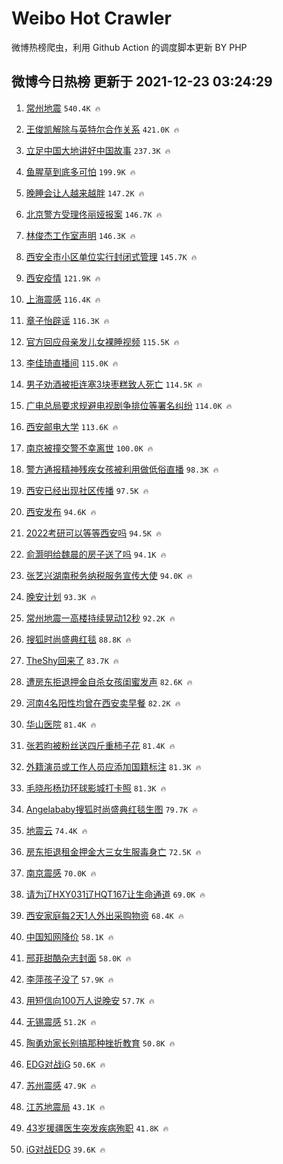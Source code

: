 # Weibo Hot Crawler 



微博热榜爬虫，利用 Github Action 的调度脚本更新 BY PHP 


## 微博今日热榜 更新于 2021-12-23 03:24:29 
1. [常州地震](https://s.weibo.com/weibo?q=%23%E5%B8%B8%E5%B7%9E%E5%9C%B0%E9%9C%87%23&Refer=top) `540.4K 🔥` 

1. [王俊凯解除与英特尔合作关系](https://s.weibo.com/weibo?q=%23%E7%8E%8B%E4%BF%8A%E5%87%AF%E8%A7%A3%E9%99%A4%E4%B8%8E%E8%8B%B1%E7%89%B9%E5%B0%94%E5%90%88%E4%BD%9C%E5%85%B3%E7%B3%BB%23&Refer=top) `421.0K 🔥` 

1. [立足中国大地讲好中国故事](https://s.weibo.com/weibo?q=%23%E7%AB%8B%E8%B6%B3%E4%B8%AD%E5%9B%BD%E5%A4%A7%E5%9C%B0%E8%AE%B2%E5%A5%BD%E4%B8%AD%E5%9B%BD%E6%95%85%E4%BA%8B%23&Refer=top) `237.3K 🔥` 

1. [鱼腥草到底多可怕](https://s.weibo.com/weibo?q=%E9%B1%BC%E8%85%A5%E8%8D%89%E5%88%B0%E5%BA%95%E5%A4%9A%E5%8F%AF%E6%80%95&Refer=top) `199.9K 🔥` 

1. [晚睡会让人越来越胖](https://s.weibo.com/weibo?q=%23%E6%99%9A%E7%9D%A1%E4%BC%9A%E8%AE%A9%E4%BA%BA%E8%B6%8A%E6%9D%A5%E8%B6%8A%E8%83%96%23&Refer=top) `147.2K 🔥` 

1. [北京警方受理佟丽娅报案](https://s.weibo.com/weibo?q=%23%E5%8C%97%E4%BA%AC%E8%AD%A6%E6%96%B9%E5%8F%97%E7%90%86%E4%BD%9F%E4%B8%BD%E5%A8%85%E6%8A%A5%E6%A1%88%23&Refer=top) `146.7K 🔥` 

1. [林俊杰工作室声明](https://s.weibo.com/weibo?q=%23%E6%9E%97%E4%BF%8A%E6%9D%B0%E5%B7%A5%E4%BD%9C%E5%AE%A4%E5%A3%B0%E6%98%8E%23&Refer=top) `146.3K 🔥` 

1. [西安全市小区单位实行封闭式管理](https://s.weibo.com/weibo?q=%23%E8%A5%BF%E5%AE%89%E5%85%A8%E5%B8%82%E5%B0%8F%E5%8C%BA%E5%8D%95%E4%BD%8D%E5%AE%9E%E8%A1%8C%E5%B0%81%E9%97%AD%E5%BC%8F%E7%AE%A1%E7%90%86%23&Refer=top) `145.7K 🔥` 

1. [西安疫情](https://s.weibo.com/weibo?q=%23%E8%A5%BF%E5%AE%89%E7%96%AB%E6%83%85%23&Refer=top) `121.9K 🔥` 

1. [上海震感](https://s.weibo.com/weibo?q=%E4%B8%8A%E6%B5%B7%E9%9C%87%E6%84%9F&Refer=top) `116.4K 🔥` 

1. [章子怡辟谣](https://s.weibo.com/weibo?q=%23%E7%AB%A0%E5%AD%90%E6%80%A1%E8%BE%9F%E8%B0%A3%23&Refer=top) `116.3K 🔥` 

1. [官方回应母亲发儿女裸睡视频](https://s.weibo.com/weibo?q=%23%E5%AE%98%E6%96%B9%E5%9B%9E%E5%BA%94%E6%AF%8D%E4%BA%B2%E5%8F%91%E5%84%BF%E5%A5%B3%E8%A3%B8%E7%9D%A1%E8%A7%86%E9%A2%91%23&Refer=top) `115.5K 🔥` 

1. [李佳琦直播间](https://s.weibo.com/weibo?q=%E6%9D%8E%E4%BD%B3%E7%90%A6%E7%9B%B4%E6%92%AD%E9%97%B4&Refer=top) `115.0K 🔥` 

1. [男子劝酒被拒连塞3块枣糕致人死亡](https://s.weibo.com/weibo?q=%23%E7%94%B7%E5%AD%90%E5%8A%9D%E9%85%92%E8%A2%AB%E6%8B%92%E8%BF%9E%E5%A1%9E3%E5%9D%97%E6%9E%A3%E7%B3%95%E8%87%B4%E4%BA%BA%E6%AD%BB%E4%BA%A1%23&Refer=top) `114.5K 🔥` 

1. [广电总局要求规避电视剧争排位等署名纠纷](https://s.weibo.com/weibo?q=%23%E5%B9%BF%E7%94%B5%E6%80%BB%E5%B1%80%E8%A6%81%E6%B1%82%E8%A7%84%E9%81%BF%E7%94%B5%E8%A7%86%E5%89%A7%E4%BA%89%E6%8E%92%E4%BD%8D%E7%AD%89%E7%BD%B2%E5%90%8D%E7%BA%A0%E7%BA%B7%23&Refer=top) `114.0K 🔥` 

1. [西安邮电大学](https://s.weibo.com/weibo?q=%E8%A5%BF%E5%AE%89%E9%82%AE%E7%94%B5%E5%A4%A7%E5%AD%A6&Refer=top) `113.6K 🔥` 

1. [南京被撞交警不幸离世](https://s.weibo.com/weibo?q=%23%E5%8D%97%E4%BA%AC%E8%A2%AB%E6%92%9E%E4%BA%A4%E8%AD%A6%E4%B8%8D%E5%B9%B8%E7%A6%BB%E4%B8%96%23&Refer=top) `100.0K 🔥` 

1. [警方通报精神残疾女孩被利用做低俗直播](https://s.weibo.com/weibo?q=%23%E8%AD%A6%E6%96%B9%E9%80%9A%E6%8A%A5%E7%B2%BE%E7%A5%9E%E6%AE%8B%E7%96%BE%E5%A5%B3%E5%AD%A9%E8%A2%AB%E5%88%A9%E7%94%A8%E5%81%9A%E4%BD%8E%E4%BF%97%E7%9B%B4%E6%92%AD%23&Refer=top) `98.3K 🔥` 

1. [西安已经出现社区传播](https://s.weibo.com/weibo?q=%23%E8%A5%BF%E5%AE%89%E5%B7%B2%E7%BB%8F%E5%87%BA%E7%8E%B0%E7%A4%BE%E5%8C%BA%E4%BC%A0%E6%92%AD%23&Refer=top) `97.5K 🔥` 

1. [西安发布](https://s.weibo.com/weibo?q=%23%E8%A5%BF%E5%AE%89%E5%8F%91%E5%B8%83%23&Refer=top) `94.6K 🔥` 

1. [2022考研可以等等西安吗](https://s.weibo.com/weibo?q=2022%E8%80%83%E7%A0%94%E5%8F%AF%E4%BB%A5%E7%AD%89%E7%AD%89%E8%A5%BF%E5%AE%89%E5%90%97&Refer=top) `94.5K 🔥` 

1. [俞灏明给魏晨的房子送了吗](https://s.weibo.com/weibo?q=%E4%BF%9E%E7%81%8F%E6%98%8E%E7%BB%99%E9%AD%8F%E6%99%A8%E7%9A%84%E6%88%BF%E5%AD%90%E9%80%81%E4%BA%86%E5%90%97&Refer=top) `94.1K 🔥` 

1. [张艺兴湖南税务纳税服务宣传大使](https://s.weibo.com/weibo?q=%23%E5%BC%A0%E8%89%BA%E5%85%B4%E6%B9%96%E5%8D%97%E7%A8%8E%E5%8A%A1%E7%BA%B3%E7%A8%8E%E6%9C%8D%E5%8A%A1%E5%AE%A3%E4%BC%A0%E5%A4%A7%E4%BD%BF%23&Refer=top) `94.0K 🔥` 

1. [晚安计划](https://s.weibo.com/weibo?q=%23%E6%99%9A%E5%AE%89%E8%AE%A1%E5%88%92%23&Refer=top) `93.3K 🔥` 

1. [常州地震一高楼持续晃动12秒](https://s.weibo.com/weibo?q=%23%E5%B8%B8%E5%B7%9E%E5%9C%B0%E9%9C%87%E4%B8%80%E9%AB%98%E6%A5%BC%E6%8C%81%E7%BB%AD%E6%99%83%E5%8A%A812%E7%A7%92%23&Refer=top) `92.2K 🔥` 

1. [搜狐时尚盛典红毯](https://s.weibo.com/weibo?q=%23%E6%90%9C%E7%8B%90%E6%97%B6%E5%B0%9A%E7%9B%9B%E5%85%B8%E7%BA%A2%E6%AF%AF%23&Refer=top) `88.8K 🔥` 

1. [TheShy回来了](https://s.weibo.com/weibo?q=%23TheShy%E5%9B%9E%E6%9D%A5%E4%BA%86%23&Refer=top) `83.7K 🔥` 

1. [遭房东拒退押金自杀女孩闺蜜发声](https://s.weibo.com/weibo?q=%23%E9%81%AD%E6%88%BF%E4%B8%9C%E6%8B%92%E9%80%80%E6%8A%BC%E9%87%91%E8%87%AA%E6%9D%80%E5%A5%B3%E5%AD%A9%E9%97%BA%E8%9C%9C%E5%8F%91%E5%A3%B0%23&Refer=top) `82.6K 🔥` 

1. [河南4名阳性均曾在西安卖早餐](https://s.weibo.com/weibo?q=%23%E6%B2%B3%E5%8D%974%E5%90%8D%E9%98%B3%E6%80%A7%E5%9D%87%E6%9B%BE%E5%9C%A8%E8%A5%BF%E5%AE%89%E5%8D%96%E6%97%A9%E9%A4%90%23&Refer=top) `82.2K 🔥` 

1. [华山医院](https://s.weibo.com/weibo?q=%23%E5%8D%8E%E5%B1%B1%E5%8C%BB%E9%99%A2%23&Refer=top) `81.4K 🔥` 

1. [张若昀被粉丝送四斤重柿子花](https://s.weibo.com/weibo?q=%23%E5%BC%A0%E8%8B%A5%E6%98%80%E8%A2%AB%E7%B2%89%E4%B8%9D%E9%80%81%E5%9B%9B%E6%96%A4%E9%87%8D%E6%9F%BF%E5%AD%90%E8%8A%B1%23&Refer=top) `81.4K 🔥` 

1. [外籍演员或工作人员应添加国籍标注](https://s.weibo.com/weibo?q=%23%E5%A4%96%E7%B1%8D%E6%BC%94%E5%91%98%E6%88%96%E5%B7%A5%E4%BD%9C%E4%BA%BA%E5%91%98%E5%BA%94%E6%B7%BB%E5%8A%A0%E5%9B%BD%E7%B1%8D%E6%A0%87%E6%B3%A8%23&Refer=top) `81.3K 🔥` 

1. [毛晓彤杨玏环球影城打卡照](https://s.weibo.com/weibo?q=%23%E6%AF%9B%E6%99%93%E5%BD%A4%E6%9D%A8%E7%8E%8F%E7%8E%AF%E7%90%83%E5%BD%B1%E5%9F%8E%E6%89%93%E5%8D%A1%E7%85%A7%23&Refer=top) `81.3K 🔥` 

1. [Angelababy搜狐时尚盛典红毯生图](https://s.weibo.com/weibo?q=%23Angelababy%E6%90%9C%E7%8B%90%E6%97%B6%E5%B0%9A%E7%9B%9B%E5%85%B8%E7%BA%A2%E6%AF%AF%E7%94%9F%E5%9B%BE%23&Refer=top) `79.7K 🔥` 

1. [地震云](https://s.weibo.com/weibo?q=%E5%9C%B0%E9%9C%87%E4%BA%91&Refer=top) `74.4K 🔥` 

1. [房东拒退租金押金大三女生服毒身亡](https://s.weibo.com/weibo?q=%23%E6%88%BF%E4%B8%9C%E6%8B%92%E9%80%80%E7%A7%9F%E9%87%91%E6%8A%BC%E9%87%91%E5%A4%A7%E4%B8%89%E5%A5%B3%E7%94%9F%E6%9C%8D%E6%AF%92%E8%BA%AB%E4%BA%A1%23&Refer=top) `72.5K 🔥` 

1. [南京震感](https://s.weibo.com/weibo?q=%E5%8D%97%E4%BA%AC%E9%9C%87%E6%84%9F&Refer=top) `70.0K 🔥` 

1. [请为辽HXY031辽HQT167让生命通道](https://s.weibo.com/weibo?q=%23%E8%AF%B7%E4%B8%BA%E8%BE%BDHXY031%E8%BE%BDHQT167%E8%AE%A9%E7%94%9F%E5%91%BD%E9%80%9A%E9%81%93%23&Refer=top) `69.0K 🔥` 

1. [西安家庭每2天1人外出采购物资](https://s.weibo.com/weibo?q=%23%E8%A5%BF%E5%AE%89%E5%AE%B6%E5%BA%AD%E6%AF%8F2%E5%A4%A91%E4%BA%BA%E5%A4%96%E5%87%BA%E9%87%87%E8%B4%AD%E7%89%A9%E8%B5%84%23&Refer=top) `68.4K 🔥` 

1. [中国知网降价](https://s.weibo.com/weibo?q=%23%E4%B8%AD%E5%9B%BD%E7%9F%A5%E7%BD%91%E9%99%8D%E4%BB%B7%23&Refer=top) `58.1K 🔥` 

1. [邢菲甜酷杂志封面](https://s.weibo.com/weibo?q=%23%E9%82%A2%E8%8F%B2%E7%94%9C%E9%85%B7%E6%9D%82%E5%BF%97%E5%B0%81%E9%9D%A2%23&Refer=top) `58.0K 🔥` 

1. [李萍孩子没了](https://s.weibo.com/weibo?q=%23%E6%9D%8E%E8%90%8D%E5%AD%A9%E5%AD%90%E6%B2%A1%E4%BA%86%23&Refer=top) `57.9K 🔥` 

1. [用短信向100万人说晚安](https://s.weibo.com/weibo?q=%23%E7%94%A8%E7%9F%AD%E4%BF%A1%E5%90%91100%E4%B8%87%E4%BA%BA%E8%AF%B4%E6%99%9A%E5%AE%89%23&Refer=top) `57.7K 🔥` 

1. [无锡震感](https://s.weibo.com/weibo?q=%E6%97%A0%E9%94%A1%E9%9C%87%E6%84%9F&Refer=top) `51.2K 🔥` 

1. [陶勇劝家长别搞那种挫折教育](https://s.weibo.com/weibo?q=%23%E9%99%B6%E5%8B%87%E5%8A%9D%E5%AE%B6%E9%95%BF%E5%88%AB%E6%90%9E%E9%82%A3%E7%A7%8D%E6%8C%AB%E6%8A%98%E6%95%99%E8%82%B2%23&Refer=top) `50.8K 🔥` 

1. [EDG对战iG](https://s.weibo.com/weibo?q=%23EDG%E5%AF%B9%E6%88%98iG%23&Refer=top) `50.6K 🔥` 

1. [苏州震感](https://s.weibo.com/weibo?q=%E8%8B%8F%E5%B7%9E%E9%9C%87%E6%84%9F&Refer=top) `47.9K 🔥` 

1. [江苏地震局](https://s.weibo.com/weibo?q=%E6%B1%9F%E8%8B%8F%E5%9C%B0%E9%9C%87%E5%B1%80&Refer=top) `43.1K 🔥` 

1. [43岁援疆医生突发疾病殉职](https://s.weibo.com/weibo?q=%2343%E5%B2%81%E6%8F%B4%E7%96%86%E5%8C%BB%E7%94%9F%E7%AA%81%E5%8F%91%E7%96%BE%E7%97%85%E6%AE%89%E8%81%8C%23&Refer=top) `41.8K 🔥` 

1. [iG对战EDG](https://s.weibo.com/weibo?q=%23iG%E5%AF%B9%E6%88%98EDG%23&Refer=top) `39.6K 🔥` 

